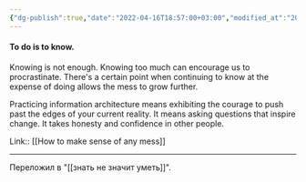 ```yaml
---
{"dg-publish":true,"date":"2022-04-16T18:57:00+03:00","modified_at":"2022-05-22T21:30:42+03:00","title":"To do is to know","permalink":"/quotes/202204161857/","dgHomeLink":false,"dgPassFrontmatter":true}
---
```



#### To do is to know.

Knowing is not enough. Knowing too much can encourage us to procrastinate. There's a certain point when continuing to know at the expense of doing allows the mess to grow further.

Practicing information architecture means exhibiting the courage to push past the edges of your current reality. It means asking questions that inspire change. It takes honesty and confidence in other people.

Link:: [[How to make sense of any mess]]

---

Переложил в "[[знать не значит уметь]]".
